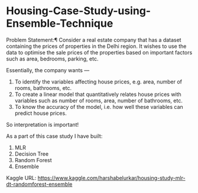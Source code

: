 # Housing-Case-Study-using-Ensemble-Technique

Problem Statement:¶
Consider a real estate company that has a dataset containing the prices of properties in the Delhi region. It wishes to use the data to optimise the sale prices of the properties based on important factors such as area, bedrooms, parking, etc.

Essentially, the company wants —

1. To identify the variables affecting house prices, e.g. area, number of rooms, bathrooms, etc.
2. To create a linear model that quantitatively relates house prices with variables such as number of rooms, area, number of bathrooms, etc.
3. To know the accuracy of the model, i.e. how well these variables can predict house prices.

So interpretation is important!


As a part of this case study I have built:
1. MLR
2. Decision Tree
3. Random Forest
4. Ensemble

Kaggle URL: https://www.kaggle.com/harshabelurkar/housing-study-mlr-dt-randomforest-ensemble
